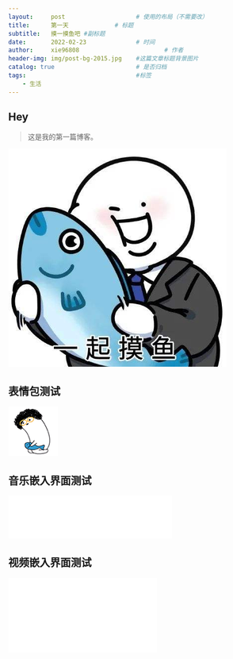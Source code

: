 ```yaml
---
layout:     post   				    # 使用的布局（不需要改）
title:      第一天				# 标题 
subtitle:   摸一摸鱼吧 #副标题
date:       2022-02-23 				# 时间
author:     xie96808 						# 作者
header-img: img/post-bg-2015.jpg 	#这篇文章标题背景图片
catalog: true 						# 是否归档
tags:								#标签
    - 生活
---
```


## Hey
>这是我的第一篇博客。

![](https://raw.githubusercontent.com/xie96808/xie96808.github.io/master/img/moyu1.jpeg)


## 表情包测试

![](https://raw.githubusercontent.com/xie96808/xie96808.github.io/master/img/moyu3.gif)

## 音乐嵌入界面测试

<iframe frameborder="no" border="0" marginwidth="0" marginheight="0" width=330 height=86 src="//music.163.com/outchain/player?type=2&id=27588029&auto=0&height=66"></iframe>

## 视频嵌入界面测试

<iframe src="//player.bilibili.com/player.html?aid=417584564&bvid=BV1WV411H7Vk&cid=323125306&page=1" scrolling="no" border="0" frameborder="no" framespacing="0" allowfullscreen="true"> </iframe>
